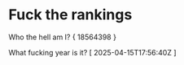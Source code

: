 # Fuck the rankings

Who the hell am I?
{ 18564398 }

What fucking year is it?
[ 2025-04-15T17:56:40Z ]
